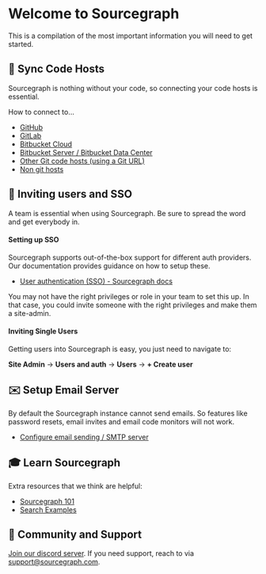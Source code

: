 # Welcome to Sourcegraph
This is a compilation of the most important information you will need to get started.


## 🔄 Sync Code Hosts

Sourcegraph is nothing without your code, so connecting your code hosts is essential. 

How to connect to…
- [GitHub](https://docs.sourcegraph.com/admin/external_service/github)
- [GitLab](https://docs.sourcegraph.com/admin/external_service/gitlab)
- [Bitbucket Cloud](https://docs.sourcegraph.com/admin/external_service/bitbucket_cloud)
- [Bitbucket Server / Bitbucket Data Center](https://docs.sourcegraph.com/admin/external_service/bitbucket_server)
- [Other Git code hosts (using a Git URL)](https://docs.sourcegraph.com/admin/external_service/other)
- [Non git hosts](https://docs.sourcegraph.com/admin/external_service)


## 👥 Inviting users and SSO

A team is essential when using Sourcegraph. Be sure to spread the word and get everybody in.


#### Setting up SSO

Sourcegraph supports out-of-the-box support for different auth providers. Our documentation provides guidance on how to setup these.

- [User authentication (SSO) - Sourcegraph docs](https://docs.sourcegraph.com/admin/auth)

You may not have the right privileges or role in your team to set this up. In that case, you could invite someone with the right privileges and make them a site-admin.


#### Inviting Single Users

Getting users into Sourcegraph is easy, you just need to navigate to:

**Site Admin** → **Users and auth** → **Users** → **+ Create user**



## ✉️ Setup Email Server

By default the Sourcegraph instance cannot send emails. So features like password resets, email invites and email code monitors will not work.
- [Configure email sending / SMTP server](https://docs.sourcegraph.com/admin/config/email)


## 🎓 Learn Sourcegraph

Extra resources that we think are helpful:

- [Sourcegraph 101](https://docs.sourcegraph.com/getting-started)
- [Search Examples](https://docs.sourcegraph.com/code_search/tutorials/examples)


## 💬 Community and Support

[Join our discord server](https://srcgr.ph/discord-cloud-onboarding). If you need support, reach to via support@sourcegraph.com.
